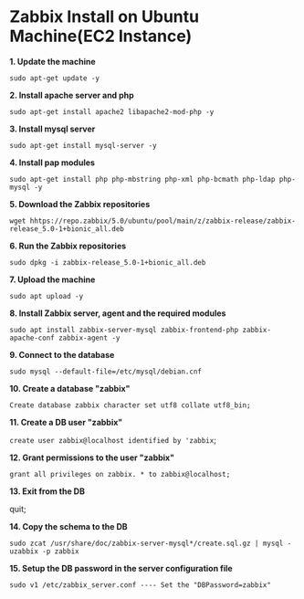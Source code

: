 # Zabbix Install on Ubuntu Machine(EC2 Instance)

**1. Update the machine**

`sudo apt-get update -y`

**2. Install apache server and php**

`sudo apt-get install apache2 libapache2-mod-php -y`

**3. Install mysql server**

`sudo apt-get install mysql-server -y`

**4. Install pap modules**

`sudo apt-get install php php-mbstring php-xml php-bcmath php-ldap php-mysql -y`

**5. Download the Zabbix repositories**

`wget hhtps://repo.zabbix/5.0/ubuntu/pool/main/z/zabbix-release/zabbix-release_5.0-1+bionic_all.deb`

**6. Run the Zabbix repositories**

`sudo dpkg -i zabbix-release_5.0-1+bionic_all.deb`

**7. Upload the machine**

`sudo apt upload -y`

**8. Install Zabbix server, agent and the required modules**

`sudo apt install zabbix-server-mysql zabbix-frontend-php zabbix-apache-conf zabbix-agent -y`

**9. Connect to the database**

`sudo mysql --default-file=/etc/mysql/debian.cnf`

**10. Create a database "zabbix"**

`Create database zabbix character set utf8 collate utf8_bin;`

**11. Create a DB user "zabbix"**

`create user zabbix@localhost identified by 'zabbix`;

**12. Grant permissions to the user "zabbix"**

`grant all privileges on zabbix. * to zabbix@localhost;`

**13. Exit from the DB**

quit;

**14. Copy the schema to the DB**

`sudo zcat /usr/share/doc/zabbix-server-mysql*/create.sql.gz | mysql -uzabbix -p zabbix`

**15. Setup the DB password in the server configuration file**

`sudo v1 /etc/zabbix_server.conf ---- Set the "DBPassword=zabbix"`





















